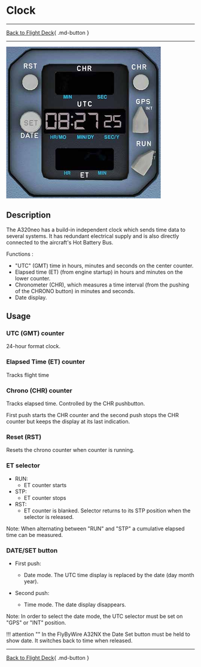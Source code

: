 # Clock

---

[Back to Flight Deck](../index.md){ .md-button }

---

![Clock](../../../assets/a32nx-briefing/front/Clock.jpg "Clock")

## Description

The A320neo has a build-in independent clock which sends time data to several systems. It has redundant electrical supply and is also directly connected to the aircraft's Hot Battery Bus.

Functions :

- "UTC" (GMT) time in hours, minutes and seconds on the center counter.
- Elapsed time (ET) (from engine startup) in hours and minutes on the lower counter.
- Chronometer (CHR), which measures a time interval (from the pushing of the CHRONO button) in minutes and seconds.
- Date display.

## Usage

### UTC (GMT) counter

24-hour format clock.

### Elapsed Time (ET) counter

Tracks flight time

### Chrono (CHR) counter

Tracks elapsed time. Controlled by the CHR pushbutton.

First push starts the CHR counter and the second push stops the CHR counter but keeps the display at its last indication.

### Reset (RST)

Resets the chrono counter when counter is running.

### ET selector

- RUN:
    - ET counter starts
- STP:
    - ET counter stops
- RST:
    - ET counter is blanked. Selector returns to its STP position when the selector is released.

Note: When alternating between "RUN" and "STP" a cumulative elapsed time can be measured.

### DATE/SET button

- First push:
    - Date mode. The UTC time display is replaced by the date (day month year).

- Second push:
    - Time mode. The date display disappears.

Note: In order to select the date mode, the UTC selector must be set on "GPS" or "INT" position.

!!! attention ""
    In the FlyByWire A32NX the Date Set button must be held to show date. It switches back to time when released.

---

[Back to Flight Deck](../index.md){ .md-button }
